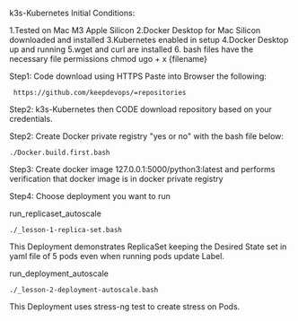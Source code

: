 k3s-Kubernetes
Initial Conditions:

1.Tested on Mac M3 Apple Silicon
2.Docker Desktop for Mac Silicon downloaded and installed
3.Kubernetes enabled in setup
4.Docker Desktop up and running
5.wget and curl are installed
6. bash files have the necessary file permissions chmod ugo + x {filename}


Step1: Code download using HTTPS Paste into Browser the following:

	 https://github.com/keepdevops/=repositories

Step2: k3s-Kubernetes  then CODE download repository based on your credentials.
       


Step2: Create Docker private registry "yes or no" with the bash file below:

	./Docker.build.first.bash


Step3: Create docker image 127.0.0.1:5000/python3:latest and performs verification  that docker image is in docker private registry


Step4: Choose deployment you want to run

run_replicaset_autoscale 

	./_lesson-1-replica-set.bash


This Deployment demonstrates ReplicaSet keeping the Desired State set in yaml file of 5 pods even when running pods update Label.

 run_deployment_autoscale

	./_lesson-2-deployment-autoscale.bash

This Deployment uses stress-ng test to create stress on Pods.

 


    

  
